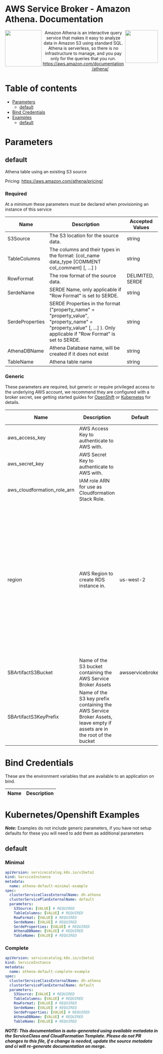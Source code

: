 # AWS Service Broker - Amazon Athena. Documentation

<img  align="left" src="https://s3.amazonaws.com/awsservicebroker/icons/aws-service-broker.png" width="120"><img align="right" src="https://s3.amazonaws.com/awsservicebroker/icons/AmazonAthena_LARGE.png" width="108"> <p align="center">Amazon Athena is an interactive query service that makes it easy to analyze data in Amazon S3 using standard SQL. Athena is serverless, so there is no infrastructure to manage, and you pay only for the queries that you run.
https://aws.amazon.com/documentation/athena/</p>

Table of contents
=================

* [Parameters](#parameters)
  * [default](#param-default)
* [Bind Credentials](#bind-credentials)
* [Examples](#kubernetes-openshift-examples)
  * [default](#example-default)

<a id="parameters" />

# Parameters

<a id="param-default" />

## default

Athena table using an existing S3 source

Pricing: https://aws.amazon.com/athena/pricing/

### Required

At a minimum these parameters must be declared when provisioning an instance of this service

Name           | Description     | Accepted Values
-------------- | --------------- | ---------------
S3Source|The S3 location for the source data.|string
TableColumns|The columns and their types in the format: (col_name data_type [COMMENT col_comment] [, ...] )|string
RowFormat|The row format of the source data.|DELIMITED, SERDE
SerdeName|SERDE Name, only applicable if "Row Format" is set to SERDE.|string
SerdeProperties|SERDE Properties in the format ("property_name" = "property_value", "property_name" = "property_value" [, ...] ). Only applicable if "Row Format" is set to SERDE.|string
AthenaDBName|Athena Database name, will be created if it does not exist|string
TableName|Athena table name|string


### Generic

These parameters are required, but generic or require privileged access to the underlying AWS account, we recommend they are
configured with a broker secret, see getting started guides for [OpenShift](/docs/getting-started-openshift.md) or
[Kubernetes](/docs/getting-started-k8s.md) for details.

Name           | Description     | Default         | Accepted Values
-------------- | --------------- | --------------- | ---------------
aws_access_key|AWS Access Key to authenticate to AWS with.||
aws_secret_key|AWS Secret Key to authenticate to AWS with.||
aws_cloudformation_role_arn|IAM role ARN for use as Cloudformation Stack Role.||
region|AWS Region to create RDS instance in.|us-west-2|ap-northeast-1, ap-northeast-2, ap-south-1, ap-southeast-1, ap-southeast-2, ca-central-1, eu-central-1, eu-west-1, eu-west-2, sa-east-1, us-east-1, us-east-2, us-west-1, us-west-2
SBArtifactS3Bucket|Name of the S3 bucket containing the AWS Service Broker Assets|awsservicebroker|
SBArtifactS3KeyPrefix|Name of the S3 key prefix containing the AWS Service Broker Assets, leave empty if assets are in the root of the bucket||

<a id="bind-credentials" />

# Bind Credentials

These are the environment variables that are available to an application on bind.

Name           | Description
-------------- | ---------------

<a id="kubernetes-openshift-examples" />

# Kubernetes/Openshift Examples

***Note:*** Examples do not include generic parameters, if you have not setup defaults for these you will need to add
them as additional parameters

<a id="example-default" />

## default

### Minimal
```yaml
apiVersion: servicecatalog.k8s.io/v1beta1
kind: ServiceInstance
metadata:
  name: athena-default-minimal-example
spec:
  clusterServiceClassExternalName: dh-athena
  clusterServicePlanExternalName: default
  parameters:
    S3Source: [VALUE] # REQUIRED
    TableColumns: [VALUE] # REQUIRED
    RowFormat: [VALUE] # REQUIRED
    SerdeName: [VALUE] # REQUIRED
    SerdeProperties: [VALUE] # REQUIRED
    AthenaDBName: [VALUE] # REQUIRED
    TableName: [VALUE] # REQUIRED
```

### Complete
```yaml
apiVersion: servicecatalog.k8s.io/v1beta1
kind: ServiceInstance
metadata:
  name: athena-default-complete-example
spec:
  clusterServiceClassExternalName: dh-athena
  clusterServicePlanExternalName: default
  parameters:
    S3Source: [VALUE] # REQUIRED
    TableColumns: [VALUE] # REQUIRED
    RowFormat: [VALUE] # REQUIRED
    SerdeName: [VALUE] # REQUIRED
    SerdeProperties: [VALUE] # REQUIRED
    AthenaDBName: [VALUE] # REQUIRED
    TableName: [VALUE] # REQUIRED
```

***NOTE: This documentation is auto-generated using available metadata in the ServiceClass and CloudFormation Template. Please do not PR changes to this file, if a change is needed, update the source metadata and ci will re-generate documentation on merge.***